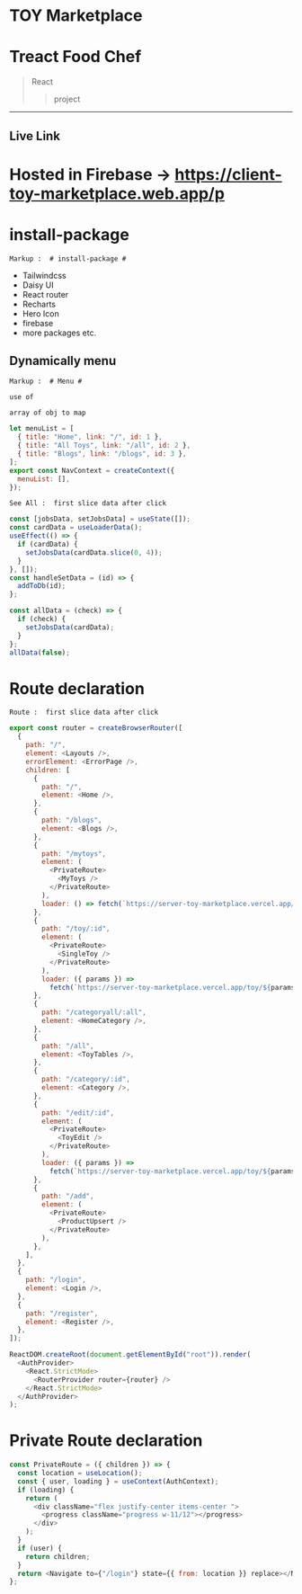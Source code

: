 # TOY Marketplace

# Treact Food Chef <a name="TOP"></a>

> React
>
> > project

---

## Live Link

# Hosted in Firebase -> https://client-toy-marketplace.web.app/p

# install-package

    Markup :  # install-package #

- Tailwindcss
- Daisy UI
- React router
- Recharts
- Hero Icon
- firebase
- more packages etc.

## Dynamically menu

    Markup :  # Menu #

    use of

    array of obj to map

```javascript
let menuList = [
  { title: "Home", link: "/", id: 1 },
  { title: "All Toys", link: "/all", id: 2 },
  { title: "Blogs", link: "/blogs", id: 3 },
];
export const NavContext = createContext({
  menuList: [],
});
```

    See All :  first slice data after click

```javascript
const [jobsData, setJobsData] = useState([]);
const cardData = useLoaderData();
useEffect(() => {
  if (cardData) {
    setJobsData(cardData.slice(0, 4));
  }
}, []);
const handleSetData = (id) => {
  addToDb(id);
};

const allData = (check) => {
  if (check) {
    setJobsData(cardData);
  }
};
allData(false);
```

# Route declaration

    Route :  first slice data after click

```javascript
export const router = createBrowserRouter([
  {
    path: "/",
    element: <Layouts />,
    errorElement: <ErrorPage />,
    children: [
      {
        path: "/",
        element: <Home />,
      },
      {
        path: "/blogs",
        element: <Blogs />,
      },
      {
        path: "/mytoys",
        element: (
          <PrivateRoute>
            <MyToys />
          </PrivateRoute>
        ),
        loader: () => fetch(`https://server-toy-marketplace.vercel.app/toys`),
      },
      {
        path: "/toy/:id",
        element: (
          <PrivateRoute>
            <SingleToy />
          </PrivateRoute>
        ),
        loader: ({ params }) =>
          fetch(`https://server-toy-marketplace.vercel.app/toy/${params.id}`),
      },
      {
        path: "/categoryall/:all",
        element: <HomeCategory />,
      },
      {
        path: "/all",
        element: <ToyTables />,
      },
      {
        path: "/category/:id",
        element: <Category />,
      },
      {
        path: "/edit/:id",
        element: (
          <PrivateRoute>
            <ToyEdit />
          </PrivateRoute>
        ),
        loader: ({ params }) =>
          fetch(`https://server-toy-marketplace.vercel.app/toy/${params.id}`),
      },
      {
        path: "/add",
        element: (
          <PrivateRoute>
            <ProductUpsert />
          </PrivateRoute>
        ),
      },
    ],
  },
  {
    path: "/login",
    element: <Login />,
  },
  {
    path: "/register",
    element: <Register />,
  },
]);

ReactDOM.createRoot(document.getElementById("root")).render(
  <AuthProvider>
    <React.StrictMode>
      <RouterProvider router={router} />
    </React.StrictMode>
  </AuthProvider>
);
```

# Private Route declaration

```javascript
const PrivateRoute = ({ children }) => {
  const location = useLocation();
  const { user, loading } = useContext(AuthContext);
  if (loading) {
    return (
      <div className="flex justify-center items-center ">
        <progress className="progress w-11/12"></progress>
      </div>
    );
  }
  if (user) {
    return children;
  }
  return <Navigate to={"/login"} state={{ from: location }} replace></Navigate>;
};
```
